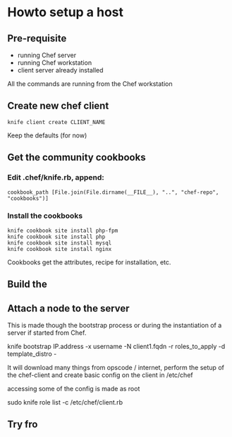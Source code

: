 # Howto setup a host
## Pre-requisite

- running Chef server
- running Chef workstation
- client server already installed

All the commands are running from the Chef workstation

## Create new chef client

```
knife client create CLIENT_NAME
```

Keep the defaults (for now)

## Get the community cookbooks

### Edit .chef/knife.rb, append: 
```
cookbook_path [File.join(File.dirname(__FILE__), "..", "chef-repo", "cookbooks")]
```

### Install the cookbooks
```
knife cookbook site install php-fpm
knife cookbook site install php
knife cookbook site install mysql
knife cookbook site install nginx
```

Cookbooks get the attributes, recipe for installation, etc.

## Build the 

## Attach a node to the server
This is made though the bootstrap process or during the instantiation of a server if started from Chef.

knife bootstrap IP.address -x username -N client1.fqdn -r roles_to_apply -d template_distro -

It will download many things from opscode / internet, perform the setup of the chef-client and create basic config on the client in /etc/chef

accessing some of the config is made as root

sudo knife role list -c /etc/chef/client.rb



## Try fro